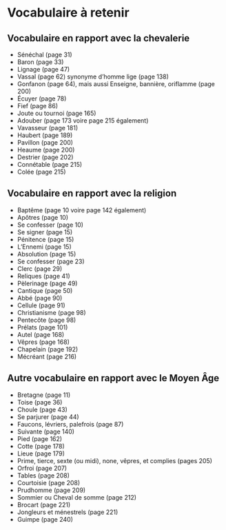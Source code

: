 # Vocabulaire à retenir

## Vocabulaire en rapport avec la chevalerie

- Sénéchal (page 31)
- Baron (page 33)
- Lignage (page 47)
- Vassal (page 62) synonyme d’homme lige (page 138)
- Gonfanon (page 64), mais aussi Enseigne, bannière, oriflamme (page 200)
- Écuyer (page 78)
- Fief (page 86)
- Joute ou tournoi (page 165)
- Adouber (page 173 voire page 215 également)
- Vavasseur (page 181)
- Haubert (page 189)
- Pavillon (page 200)
- Heaume (page 200)
- Destrier (page 202)
- Connétable (page 215)
- Colée (page 215)

## Vocabulaire en rapport avec la religion

- Baptême (page 10 voire page 142 également)
- Apôtres (page 10)
- Se confesser (page 10)
- Se signer (page 15)
- Pénitence (page 15)
- L’Ennemi (page 15)
- Absolution (page 15)
- Se confesser (page 23)
- Clerc (page 29)
- Reliques (page 41)
- Pèlerinage (page 49)
- Cantique (page 50)
- Abbé (page 90)
- Cellule (page 91)
- Christianisme (page 98)
- Pentecôte (page 98)
- Prélats (page 101)
- Autel (page 168)
- Vêpres (page 168)
- Chapelain (page 192)
- Mécréant (page 216)

## Autre vocabulaire en rapport avec le Moyen Âge

- Bretagne (page 11)
- Toise (page 36)
- Choule (page 43)
- Se parjurer (page 44)
- Faucons, lévriers, palefrois (page 87)
- Suivante (page 140)
- Pied (page 162)
- Cotte (page 178)
- Lieue (page 179)
- Prime, tierce, sexte (ou midi), none, vêpres, et complies (pages 205)
- Orfroi (page 207)
- Tables (page 208)
- Courtoisie (page 208)
- Prudhomme (page 209)
- Sommier ou Cheval de somme (page 212)
- Brocart (page 221)
- Jongleurs et ménestrels (page 221)
- Guimpe (page 240)
